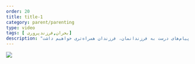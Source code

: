 ```yaml
---
order: 20
title: title-1
category: parent/parenting
type: video
tags: [ بحران,فرزندپروری]
description: "با حفظ میانه‌روی و دادن پیام‌های درست به فرزندانمان، فرزندان همراه‌تری خواهیم داشت"
---
```


[![](../../static/images/parenting1-cover.webp)](../../static/videos/parenting1.mp4)
